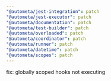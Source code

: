 ```yaml
---
"@autometa/jest-integration": patch
"@autometa/jest-executor": patch
"@autometa/documentation": patch
"@autometa/test-builder": patch
"@autometa/overloaded": patch
"@autometa/coordinator": patch
"@autometa/runner": patch
"@autometa/datetime": patch
"@autometa/scopes": patch
---
```


fix: globally scoped hooks not executing
